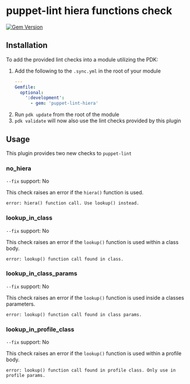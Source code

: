 # puppet-lint hiera functions check

[![Gem Version](https://badge.fury.io/rb/puppet-lint-hiera.svg)](https://badge.fury.io/rb/puppet-lint-hiera)

## Installation
To add the provided lint checks into a module utilizing the PDK:

1. Add the following to the `.sync.yml` in the root of your module
   ``` yaml
   ---
   Gemfile:
     optional:
       ':development':
         - gem: 'puppet-lint-hiera'
   ```
2. Run `pdk update` from the root of the module
3. `pdk validate` will now also use the lint checks provided by this plugin

## Usage
This plugin provides two new checks to `puppet-lint`

### **no_hiera**
`--fix` support: No

This check raises an error if the `hiera()` function is used.
```
error: hiera() function call. Use lookup() instead.
```

### **lookup_in_class**
`--fix` support: No

This check raises an error if the `lookup()` function is used within a class body.
```
error: lookup() function call found in class.
```

### **lookup_in_class_params**
`--fix` support: No

This check raises an error if the `lookup()` function is used inside a classes parameters.
```
error: lookup() function call found in class params.
```

### **lookup_in_profile_class**
`--fix` support: No

This check raises an error if the `lookup()` function is used within a profile body.
```
error: lookup() function call found in profile class. Only use in profile params.
```
